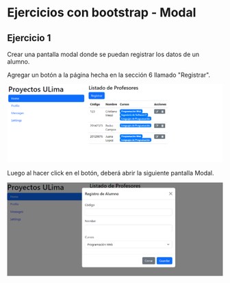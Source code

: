 # Ejercicios con bootstrap - Modal

## Ejercicio 1

Crear una pantalla modal donde se puedan registrar los datos de un alumno.

Agregar un botón a la página hecha en la sección 6 llamado "Registrar".

![Resultado requerido](resultado_requerido_a.png "Resultado")

Luego al hacer click en el botón, deberá abrir la siguiente pantalla Modal.

![Resultado requerido](resultado_requerido_b.png "Resultado")